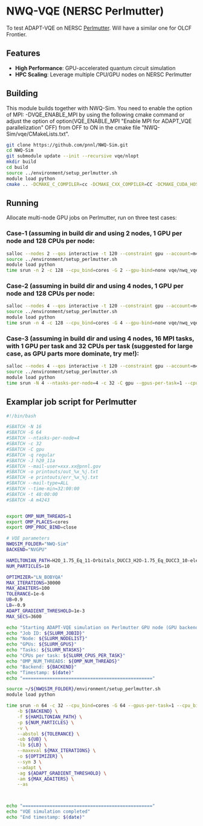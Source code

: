 # NWQ-VQE (NERSC Perlmutter)

To test ADAPT-VQE on NERSC [Perlmutter](https://docs.nersc.gov/systems/perlmutter/architecture/). Will have a similar one for OLCF Frontier.

## Features

- **High Performance**: GPU-accelerated quantum circuit simulation
- **HPC Scaling**: Leverage multiple CPU/GPU nodes on NERSC Perlmutter

## Building

This module builds together with NWQ-Sim. You need to enable the option of MPI: -DVQE\_ENABLE\_MPI by using the following cmake command or adjust the option of option(VQE_ENABLE_MPI "Enable MPI for ADAPT_VQE parallelization" OFF) from OFF to ON in the cmake file "NWQ-Sim/vqe/CMakeLists.txt". 

```bash
git clone https://github.com/pnnl/NWQ-Sim.git
cd NWQ-Sim
git submodule update --init --recursive vqe/nlopt
mkdir build
cd build
source ../environment/setup_perlmutter.sh
module load python
cmake .. -DCMAKE_C_COMPILER=cc -DCMAKE_CXX_COMPILER=CC -DCMAKE_CUDA_HOST_COMPILER=CC -DCMAKE_BUILD_TYPE=Release -DVQE_ENABLE_MPI=ON && make -j16
```

## Running

Allocate multi-node GPU jobs on Perlmutter, run on three test cases:


### Case-1 (assuming in build dir and using 2 nodes, 1 GPU per node and 128 CPUs per node:
```bash
salloc --nodes 2 --qos interactive -t 120 --constraint gpu --account=m4243
source ../environment/setup_perlmutter.sh
module load python
time srun -n 2 -c 128 --cpu_bind=cores -G 2 --gpu-bind=none vqe/nwq_vqe -b NVGPU -f ../BZDZ-7Orbitals/ducc3_benzene-FrozenCoreCCSD_6Elec_7Orbs.out-xacc -p 6 -v --abstol 1e-6 --maxeval 5000 -o LN_BOBYQA --adapt -ag 1e-3 -am 120
```

### Case-2 (assuming in build dir and using 4 nodes, 1 GPU per node and 128 CPUs per node:
```bash
salloc --nodes 4 --qos interactive -t 120 --constraint gpu --account=m4243
source ../environment/setup_perlmutter.sh
module load python
time srun -n 4 -c 128 --cpu_bind=cores -G 4 --gpu-bind=none vqe/nwq_vqe -b NVGPU -f ../BZDZ-9Orbitals/ducc3_benzene-FrozenCoreCCSD_8Elec_9Orbs.out-xacc -p 8 -v --abstol 1e-6 --maxeval 5000 -o LN_BOBYQA --adapt -ag 1e-3 -am 120
```

### Case-3 (assuming in build dir and using 4 nodes, 16 MPI tasks, with 1 GPU per task and 32 CPUs per task (suggested for large case, as GPU parts more dominate, try me!):
```bash
salloc --nodes 4 --qos interactive -t 120 --constraint gpu --account=m4243
source ../environment/setup_perlmutter.sh
module load python
time srun -N 4 --ntasks-per-node=4 -c 32 -C gpu --gpus-per-task=1 --cpu_bind=cores vqe/nwq_vqe -b NVGPU -f ../H20-11Orbitals/H2O_1.75_Eq_11-Orbitals_DUCC3_H2O-1.75_Eq_DUCC3_10-electrons_11-Orbitals.out-xacc -p 10 -v --abstol 1e-6 --maxeval 5000 -o LN_BOBYQA --adapt -ag 1e-3 -am 120
```

## Examplar job script for Perlmutter
```bash
#!/bin/bash

#SBATCH -N 16
#SBATCH -G 64
#SBATCH --ntasks-per-node=4
#SBATCH -c 32
#SBATCH -C gpu
#SBATCH -q regular
#SBATCH -J h20_11a
#SBATCH --mail-user=xxx.xx@pnnl.gov
#SBATCH -o printouts/out_%x_%j.txt
#SBATCH -e printouts/err_%x_%j.txt
#SBATCH --mail-type=ALL
#SBATCH --time-min=32:00:00
#SBATCH -t 48:00:00
#SBATCH -A m4243


export OMP_NUM_THREADS=1
export OMP_PLACES=cores
export OMP_PROC_BIND=close

# VQE parameters
NWQSIM_FOLDER="NWQ-Sim"
BACKEND="NVGPU"

HAMILTONIAN_PATH=H2O_1.75_Eq_11-Orbitals_DUCC3_H2O-1.75_Eq_DUCC3_10-electrons_11-Orbitals.out-xacc
NUM_PARTICLES=10

OPTIMIZER="LN_BOBYQA" 
MAX_ITERATIONS=30000
MAX_ADAITERS=100 
TOLERANCE=1e-6
UB=0.9
LB=-0.9
ADAPT_GRADIENT_THRESHOLD=1e-3
MAX_SECS=3600

echo "Starting ADAPT-VQE simulation on Perlmutter GPU node (GPU backend)"
echo "Job ID: ${SLURM_JOBID}"
echo "Node: ${SLURM_NODELIST}"
echo "GPUs: ${SLURM_GPUS}"
echo "Tasks: ${SLURM_NTASKS}"
echo "CPUs per task: ${SLURM_CPUS_PER_TASK}"
echo "OMP_NUM_THREADS: ${OMP_NUM_THREADS}"
echo "Backend: ${BACKEND}"
echo "Timestamp: $(date)"
echo "================================================"

source ~/${NWQSIM_FOLDER}/environment/setup_perlmutter.sh
module load python

time srun -n 64 -c 32 --cpu_bind=cores -G 64 --gpus-per-task=1 --cpu_bind=cores ${NWQSIM_FOLDER}/build/vqe/nwq_vqe \
    -b ${BACKEND} \
    -f ${HAMILTONIAN_PATH} \
    -p ${NUM_PARTICLES} \
    -v \
    --abstol ${TOLERANCE} \
    -ub ${UB} \
    -lb ${LB} \
    --maxeval ${MAX_ITERATIONS} \
    -o ${OPTIMIZER} \
    --sym 3 \
    --adapt \
    -ag ${ADAPT_GRADIENT_THRESHOLD} \
    -am ${MAX_ADAITERS} \
    --as



echo "================================================"
echo "VQE simulation completed"
echo "End timestamp: $(date)"
```

